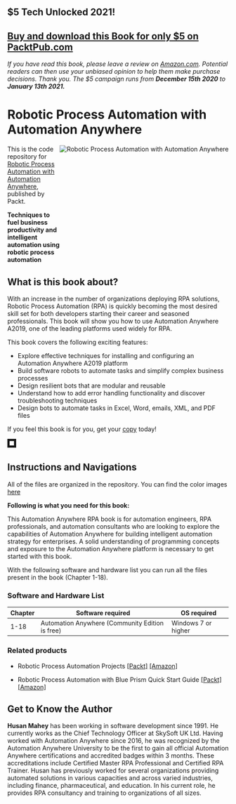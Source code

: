 ## $5 Tech Unlocked 2021!
[Buy and download this Book for only $5 on PacktPub.com](https://www.packtpub.com/product/robotic-process-automation-with-automation-anywhere/9781839215650)
-----
*If you have read this book, please leave a review on [Amazon.com](https://www.amazon.com/gp/product/1839215658).     Potential readers can then use your unbiased opinion to help them make purchase decisions. Thank you. The $5 campaign         runs from __December 15th 2020__ to __January 13th 2021.__*

# Robotic Process Automation with Automation Anywhere

<a href="https://www.packtpub.com/product/robotic-process-automation-with-automation-anywhere/9781839215650?utm_source=github&utm_medium=repository&utm_campaign=9781839215650"><img src="https://static.packt-cdn.com/products/9781839215650/cover/smaller" alt="Robotic Process Automation with Automation Anywhere" height="256px" align="right"></a>

This is the code repository for [Robotic Process Automation with Automation Anywhere](https://www.packtpub.com/product/robotic-process-automation-with-automation-anywhere/9781839215650?utm_source=github&utm_medium=repository&utm_campaign=9781839215650), published by Packt.

**Techniques to fuel business productivity and intelligent automation using robotic process automation**

## What is this book about?
With an increase in the number of organizations deploying RPA solutions, Robotic Process Automation (RPA) is quickly becoming the most desired skill set for both developers starting their career and seasoned professionals. This book will show you how to use Automation Anywhere A2019, one of the leading platforms used widely for RPA.

This book covers the following exciting features: 
* Explore effective techniques for installing and configuring an Automation Anywhere A2019 platform
* Build software robots to automate tasks and simplify complex business processes
* Design resilient bots that are modular and reusable
* Understand how to add error handling functionality and discover troubleshooting techniques
* Design bots to automate tasks in Excel, Word, emails, XML, and PDF files

If you feel this book is for you, get your [copy](https://www.amazon.com/dp/1839215658) today!

<a href="https://www.packtpub.com/?utm_source=github&utm_medium=banner&utm_campaign=GitHubBanner"><img src="https://raw.githubusercontent.com/PacktPublishing/GitHub/master/GitHub.png" 
alt="https://www.packtpub.com/" border="5" /></a>


## Instructions and Navigations
All of the files are organized in the repository. You can find the color images <a href="https://github.com/PacktPublishing/Robotic-Process-Automation-with-Automation-Anywhere/blob/main/Color%20Images.pdf"> here </a>

**Following is what you need for this book:**

This Automation Anywhere RPA book is for automation engineers, RPA professionals, and automation consultants who are looking to explore the capabilities of Automation Anywhere for building intelligent automation strategy for enterprises. A solid understanding of programming concepts and exposure to the Automation Anywhere platform is necessary to get started with this book.

With the following software and hardware list you can run all the files present in the book (Chapter 1-18).

### Software and Hardware List

| Chapter  | Software required                               | OS required                        |
| -------- | ----------------------------------------------  | -----------------------------------|
| 1-18     | Automation Anywhere (Community Edition is free) | Windows 7 or higher                |



### Related products <Other books you may enjoy>
* Robotic Process Automation Projects [[Packt]](https://www.packtpub.com/product/robotic-process-automation-projects/9781839217357?utm_source=github&utm_medium=repository&utm_campaign=9781839217357) [[Amazon]](https://www.amazon.com/dp/1839217359)

* Robotic Process Automation with Blue Prism Quick Start Guide [[Packt]](https://www.packtpub.com/product/robotic-process-automation-with-blue-prism-quick-start-guide/9781789610444?utm_source=github&utm_medium=repository&utm_campaign=9781789610444) [[Amazon]](https://www.amazon.com/dp/1789610443)

## Get to Know the Author
**Husan Mahey**
has been working in software development since 1991. He currently works as the Chief Technology Officer at SkySoft UK Ltd. Having worked with Automation Anywhere since 2016, he was recognized by the Automation Anywhere University to be the first to gain all official Automation Anywhere certifications and accredited badges within 3 months. These accreditations include Certified Master RPA Professional and Certified RPA Trainer.
Husan has previously worked for several organizations providing automated solutions in various capacities and across varied industries, including finance, pharmaceutical, and education. In his current role, he provides RPA consultancy and training to organizations of all sizes.



